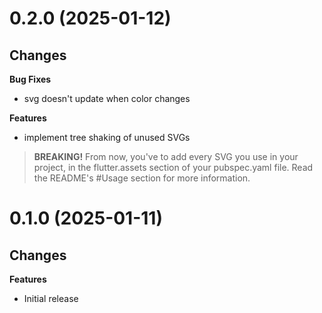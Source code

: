 # 0.2.0 (2025-01-12)

## Changes

**Bug Fixes**

- svg doesn't update when color changes

**Features**

- implement tree shaking of unused SVGs
> **BREAKING!**
> From now, you've to add every SVG you use in your project, in the flutter.assets section of your pubspec.yaml file.
> Read the README's #Usage section for more information.

# 0.1.0 (2025-01-11)

## Changes

**Features**

- Initial release
